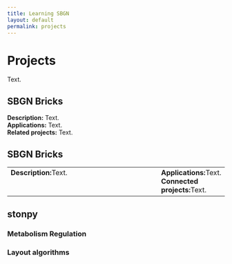 ```yaml
---
title: Learning SBGN
layout: default
permalink: projects
---
```


# Projects

Text.

## SBGN Bricks

**Description:** Text.  
**Applications:** Text.  
**Related projects:** Text.  

## SBGN Bricks

<table>
    <tr>
        <td style="width:350px; vertical-align:top;  text-align:left;"><strong>Description:</strong>Text.</td>
        <td style="text-align:left; vertical-align:top; text-align:left; padding-left:1em;"><strong>Applications:</strong>Text.<br /><strong>Connected projects:</strong>Text.</td>
    </tr>
</table> 

## stonpy

### Metabolism Regulation

### Layout algorithms
